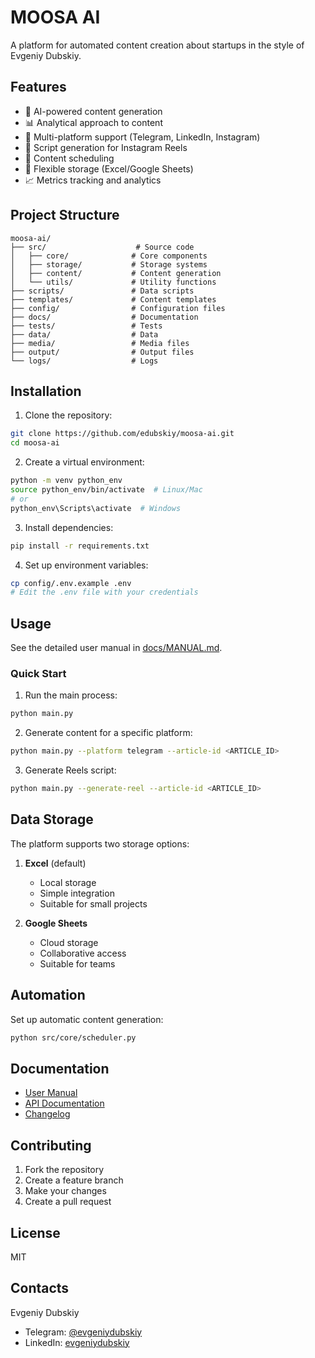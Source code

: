 # MOOSA AI

A platform for automated content creation about startups in the style of Evgeniy Dubskiy.

## Features

- 🤖 AI-powered content generation
- 📊 Analytical approach to content
- 📱 Multi-platform support (Telegram, LinkedIn, Instagram)
- 🎥 Script generation for Instagram Reels
- 📅 Content scheduling
- 💾 Flexible storage (Excel/Google Sheets)
- 📈 Metrics tracking and analytics

## Project Structure

```
moosa-ai/
├── src/                    # Source code
│   ├── core/              # Core components
│   ├── storage/           # Storage systems
│   ├── content/           # Content generation
│   └── utils/             # Utility functions
├── scripts/               # Data scripts
├── templates/             # Content templates
├── config/                # Configuration files
├── docs/                  # Documentation
├── tests/                 # Tests
├── data/                  # Data
├── media/                 # Media files
├── output/                # Output files
└── logs/                  # Logs
```

## Installation

1. Clone the repository:
```bash
git clone https://github.com/edubskiy/moosa-ai.git
cd moosa-ai
```

2. Create a virtual environment:
```bash
python -m venv python_env
source python_env/bin/activate  # Linux/Mac
# or
python_env\Scripts\activate  # Windows
```

3. Install dependencies:
```bash
pip install -r requirements.txt
```

4. Set up environment variables:
```bash
cp config/.env.example .env
# Edit the .env file with your credentials
```

## Usage

See the detailed user manual in [docs/MANUAL.md](docs/MANUAL.md).

### Quick Start

1. Run the main process:
```bash
python main.py
```

2. Generate content for a specific platform:
```bash
python main.py --platform telegram --article-id <ARTICLE_ID>
```

3. Generate Reels script:
```bash
python main.py --generate-reel --article-id <ARTICLE_ID>
```

## Data Storage

The platform supports two storage options:

1. **Excel** (default)
   - Local storage
   - Simple integration
   - Suitable for small projects

2. **Google Sheets**
   - Cloud storage
   - Collaborative access
   - Suitable for teams

## Automation

Set up automatic content generation:
```bash
python src/core/scheduler.py
```

## Documentation

- [User Manual](docs/MANUAL.md)
- [API Documentation](docs/API.md)
- [Changelog](CHANGELOG.md)

## Contributing

1. Fork the repository
2. Create a feature branch
3. Make your changes
4. Create a pull request

## License

MIT

## Contacts

Evgeniy Dubskiy
- Telegram: [@evgeniydubskiy](https://t.me/evgeniydubskiy)
- LinkedIn: [evgeniydubskiy](https://linkedin.com/in/evgeniydubskiy) 